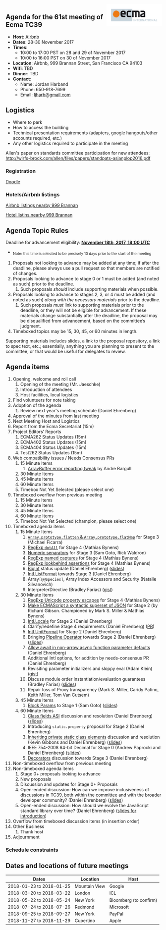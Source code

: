 <img src="../images/Ecma_RVB-003.jpg" align="right" height="70" alt="" />

## Agenda for the 61st meeting of Ecma TC39

- **Host**: [Airbnb](https://github.com/airbnb)
- **Dates**: 28-30 November 2017
- **Times**:
  - 10:00 to 17:00 PST on 28 and 29 of November 2017
  - 10:00 to 16:00 PST on 30 of November 2017
- **Location**: Airbnb, 999 Brannan Street, San Francisco CA 94103
- **Wifi**: TBD
- **Dinner**: TBD
- **Contact**:
  - Name: Jordan Harband
  - Phone: 650-918-7699
  - Email: ljharb@gmail.com

## Logistics

* Where to park
* How to access the building
* Technical presentation requirements (adapters, google hangouts/other accounts required, etc.)
* Any other logistics required to participate in the meeting

Allen's paper on standards committee participation for new attendees: http://wirfs-brock.com/allen/files/papers/standpats-asianplop2016.pdf

### Registration

[Doodle](https://ecma-international.beta.doodle.com/poll/ah37a65gnmxpqxt3)

### Hotels/Airbnb listings

[Airbnb listings nearby 999 Brannan](https://www.airbnb.com/s/999-Brannan-Street--San-Francisco--CA--United-States/homes?refinements%5B%5D=homes&allow_override%5B%5D=&room_types%5B%5D=Entire%20home%2Fapt&room_types%5B%5D=Private%20room&ne_lat=37.779639568531096&ne_lng=-122.39797325480095&sw_lat=37.76096665134301&sw_lng=-122.4151823078405&zoom=15&search_by_map=true&hosting_amenities%5B%5D=4&s_tag=KXmwRDiX)

[Hotel listins nearby 999 Brannan](https://www.google.com/maps/search/hotels+near+999+Brannan+Street,+San+Francisco,+CA/@37.7699075,-122.4109974,16z)

## Agenda Topic Rules

Deadline for advancement eligibility: [**November 18th, 2017, 18:00 UTC**](https://www.timeanddate.com/countdown/generic?p0=1440&iso=20171118T18&msg=TC39%20Submission%20deadline)
  - <sub>Note: this time is selected to be precisely 10 days prior to the start of the meeting</sub>

1. Proposals not looking to advance may be added at any time; if after the deadline, please always use a pull request so that members are notified of changes.
1. Proposals looking to advance to stage 0 or 1 must be added (and noted as such) prior to the deadline.
    1. Such proposals *should* include supporting materials when possible.
1. Proposals looking to advance to stages 2, 3, or 4 must be added (and noted as such) *along with the necessary materials* prior to the deadline.
    1. Such proposals *must* link to supporting materials prior to the deadline, or they will not be eligible for advancement. If these materials change substantially after the deadline, the proposal may be disqualified from advancement, based on the committee’s judgment.
1. Timeboxed topics may be 15, 30, 45, or 60 minutes in length.

Supporting materials includes slides, a link to the proposal repository, a link to spec text, etc.; essentially, anything you are planning to present to the committee, or that would be useful for delegates to review.

## Agenda items

1. Opening, welcome and roll call
    1. Opening of the meeting (Mr. Jaeschke)
    1. Introduction of attendees
    1. Host facilities, local logistics
1. Find volunteers for note taking
1. Adoption of the agenda
    1. Review next year's meeting schedule (Daniel Ehrenberg)
1. Approval of the minutes from last meeting
1. Next Meeting Host and Logistics
1. Report from the Ecma Secretariat (15m)
1. Project Editors’ Reports
    1. ECMA262 Status Updates (15m)
    1. ECMA402 Status Updates (15m)
    1. ECMA404 Status Updates (15m)
    1. Test262 Status Updates (15m)
1. Web compatibility issues / Needs Consensus PRs
    1. 15 Minute Items
        1. [ArrayBuffer error reporting tweak](https://github.com/tc39/ecma262/pull/1009) by Andre Bargull
    1. 30 Minute Items
    1. 45 Minute Items
    1. 60 Minute Items
    1. Timebox Not Yet Selected (please select one)
1. Timeboxed overflow from previous meeting
    1. 15 Minute Items
    1. 30 Minute Items
    1. 45 Minute Items
    1. 60 Minute Items
    1. Timebox Not Yet Selected (champion, please select one)
1. Timeboxed agenda items
    1. 15 Minute Items
        1. [`Array.prototype.flatten` & `Array.prototype.flatMap`](https://github.com/tc39/proposal-flatMap) for Stage 3 (Michael Ficarra)
        1. [RegExp `dotAll`](https://github.com/tc39/proposal-regexp-dotall-flag) for Stage 4 (Mathias Bynens)
        1. [Numeric separators](https://github.com/tc39/proposal-numeric-separator) for Stage 3 (Sam Goto, Rick Waldron)
        1. [RegExp named captures](https://github.com/tc39/proposal-regexp-named-groups) for Stage 4 (Mathias Bynens)
        1. [RegExp lookbehind assertions](https://github.com/tc39/proposal-regexp-lookbehind) for Stage 4 (Mathias Bynens)
        1. [BigInt](https://github.com/tc39/proposal-bigint) status update (Daniel Ehrenberg) ([slides](https://docs.google.com/presentation/d/1u2xXRokUBPMjBsTL_ZCDghA16cH5FI0m1kLOczm1oMw/edit#slide=id.p))
        1. [Intl.ListFormat](https://github.com/tc39-transfer/proposal-intl-list-format) towards Stage 3 (Daniel Ehrenberg)
        1. Array`[@@Species]`, Array Index Accessors and Security (Natalie Silvanovich)
        1. InterpreterDirective (Bradley Farias) ([gist](https://gist.github.com/bmeck/59cf8c16959eccffd8b7e9828826a842))
    1. 30 Minute Items
        1. [RegExp Unicode property escapes](https://github.com/tc39/proposal-regexp-unicode-property-escapes) for Stage 4 (Mathias Bynens)
        1. [Make ECMAScript a syntactic superset of JSON](https://github.com/gibson042/ecma262-proposal-json-superset) for Stage 2 (by Richard Gibson. Championed by Mark S. Miller & Mathias Bynens)
        1. [Intl.Locale](https://github.com/tc39/proposal-intl-locale) for Stage 2 (Daniel Ehrenberg)
        1. Clarify/redefine Stage 4 requirements (Daniel Ehrenberg) ([PR](https://github.com/tc39/process-document/pull/15))
        1. [Intl.UnitFormat](https://github.com/tc39/ecma402/issues/32) for Stage 2 (Daniel Ehrenberg)
        1. Bringing [Pipeline Operator](https://github.com/tc39/proposal-pipeline-operator) towards Stage 2 (Daniel Ehrenberg) ([slides](https://docs.google.com/presentation/d/112oOoEQi1v-uP1jSVWVHCAK7oPA15VX_UP_yarzMeLI/edit#slide=id.p))
        1. [Allow await in non-arrow async function parameter defaults](https://github.com/tc39/ecma262/issues/917) (Daniel Ehrenberg)
        1. Additional Intl options, for addition by needs-consensus PR (Daniel Ehrenberg)
        1. Revisiting parameter initializers and sloppy eval (Adam Klein) ([gist](https://gist.github.com/ajklein/b947351835cc77ad0040db9a55813f51))
        1. Discuss module order instantiation/evaluation guarantees (Bradley Farias) ([slides](https://docs.google.com/presentation/d/1RXvvScD8ce2FyLY2aYhbas83WCiBqzIOqdMt4OpkCJM/view))
        1. Repair loss of Proxy transparency (Mark S. Miller, Caridy Patino, Keith Miller, Tom Van Cutsem)
    1. 45 Minute Items
        1. [Block Params](https://github.com/samuelgoto/proposal-block-params) to Stage 1 (Sam Goto) ([slides](https://gitpitch.com/samuelgoto/proposal-block-params))
    1. 60 Minute Items
        1. [Class fields ASI](https://github.com/tc39/proposal-class-fields/issues/7) discussion and resolution (Daniel Ehrenberg) ([slides](https://docs.google.com/presentation/d/1bPzE6i_Bpm6FXgzfx9XFJNHGkVcM42lux-6bUNhxpl4/edit#slide=id.p))
        1. Introducing `static.property` proposal for Stage 2 (Daniel Ehrenberg)
        1. [Inheriting private static class elements](https://github.com/tc39/proposal-class-fields/issues/43) discussion and resolution (Kevin Gibbons and Daniel Ehrenberg) ([slides](https://docs.google.com/presentation/d/1wgus0BykoVk_qqCpr0TjgO0TV0Y4ql4d9iY212phzbY/edit#slide=id.p))
        1. IEEE 754-2008 64-bit Decimal for Stage 0 (Andrew Paprocki and Daniel Ehrenberg) ([slides](https://docs.google.com/presentation/d/1jPsw7EGsS6BW59_BDRu9o0o3UwSXQeUhi38QG55ZoPI/edit?pli=1#slide=id.p))
        1. [Decorators](https://github.com/tc39/proposal-unified-class-features/) discussion towards Stage 3 (Daniel Ehrenberg)
1. Non-timeboxed overflow from previous meeting
1. Non-timeboxed agenda items
    1. Stage 0+ proposals looking to advance
    1. New proposals
    1. Discussion and updates for Stage 0+ Proposals
      1. Open-ended discussion: How can we improve inclusiveness of discussions in TC39, both within the committee and with the broader developer community? (Daniel Ehrenberg) ([slides](https://docs.google.com/presentation/d/1vmnxDDZnbUjkfM0J9LDOtzOW1VL0efYA8uBCbGb1UZ8/edit#slide=id.g294e321b7e_0_76))
      1. Open-ended discussion: How should we evolve the JavaScript standard library over time? (Daniel Ehrenberg) ([slides for introduction](https://docs.google.com/presentation/d/1QSwQYJz4c1VESEKTWPqrAPbDn_y9lTBBjaWRjej1c-w/edit#slide=id.p))
1. Overflow from timeboxed discussion items (in insertion order)
1. Other Business
    1. Thank host
1. Adjournment

### Schedule constraints

## Dates and locations of future meetings

| Dates                    | Location          | Host                   |
|--------------------------|-------------------|------------------------|
| 2018-01-23 to 2018-01-25 | Mountain View     | Google                 |
| 2018-03-20 to 2018-03-22 | London            | ICL                    |
| 2018-05-22 to 2018-05-24 | New York          | Bloomberg (to confirm) |
| 2018-07-24 to 2018-07-26 | Redmond           | Microsoft              |
| 2018-09-25 to 2018-09-27 | New York          | PayPal                 |
| 2018-11-27 to 2018-11-29 | Cupertino         | Apple                  |
